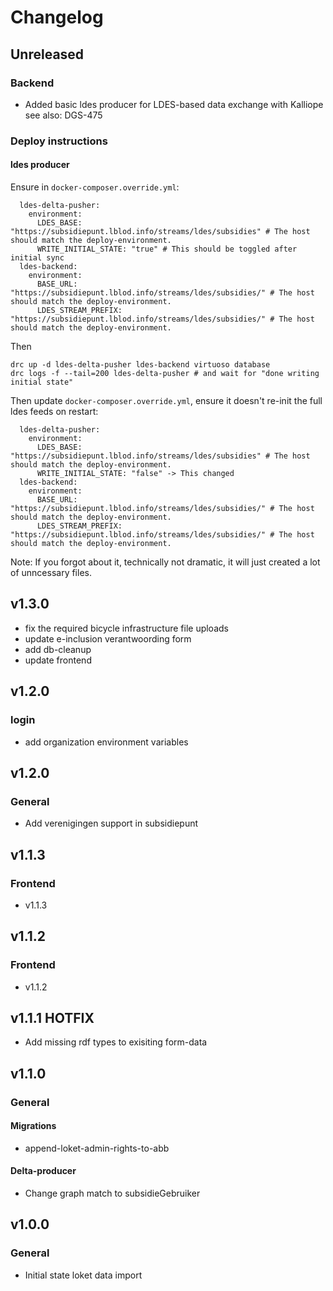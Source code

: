 # Changelog

## Unreleased

### Backend

- Added basic ldes producer for LDES-based data exchange with Kalliope see also: DGS-475
### Deploy instructions

#### ldes producer

Ensure in `docker-composer.override.yml`:

```
  ldes-delta-pusher:
    environment:
      LDES_BASE: "https://subsidiepunt.lblod.info/streams/ldes/subsidies" # The host should match the deploy-environment.
      WRITE_INITIAL_STATE: "true" # This should be toggled after initial sync
  ldes-backend:
    environment:
      BASE_URL: "https://subsidiepunt.lblod.info/streams/ldes/subsidies/" # The host should match the deploy-environment.
      LDES_STREAM_PREFIX: "https://subsidiepunt.lblod.info/streams/ldes/subsidies/" # The host should match the deploy-environment.
```

Then

```
drc up -d ldes-delta-pusher ldes-backend virtuoso database
drc logs -f --tail=200 ldes-delta-pusher # and wait for "done writing initial state"
```

Then update `docker-composer.override.yml`, ensure it doesn't re-init the full ldes feeds on restart:

```
  ldes-delta-pusher:
    environment:
      LDES_BASE: "https://subsidiepunt.lblod.info/streams/ldes/subsidies" # The host should match the deploy-environment.
      WRITE_INITIAL_STATE: "false" -> This changed
  ldes-backend:
    environment:
      BASE_URL: "https://subsidiepunt.lblod.info/streams/ldes/subsidies/" # The host should match the deploy-environment.
      LDES_STREAM_PREFIX: "https://subsidiepunt.lblod.info/streams/ldes/subsidies/" # The host should match the deploy-environment.
```

Note: If you forgot about it, technically not dramatic, it will just created a lot of unncessary files.


## v1.3.0
- fix the required bicycle infrastructure file uploads
- update e-inclusion verantwoording form
- add db-cleanup
- update frontend
## v1.2.0
### login
- add organization environment variables
## v1.2.0
### General
- Add verenigingen support in subsidiepunt
## v1.1.3
### Frontend
- v1.1.3
## v1.1.2
### Frontend
- v1.1.2
## v1.1.1 HOTFIX
- Add missing rdf types to exisiting form-data
## v1.1.0
### General
#### Migrations
- append-loket-admin-rights-to-abb
#### Delta-producer
- Change graph match to subsidieGebruiker
## v1.0.0
### General
- Initial state loket data import
